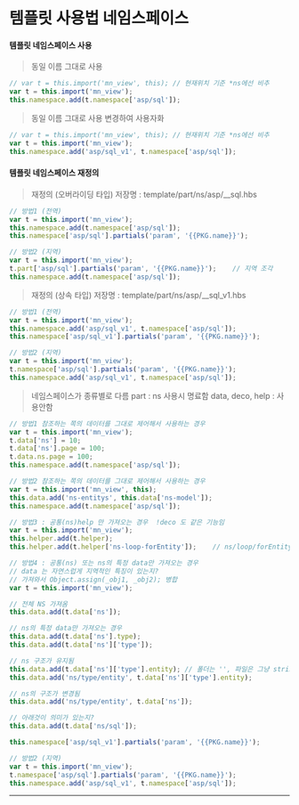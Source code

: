 # 템플릿 사용법 네임스페이스


#### 템플릿 네임스페이스 사용

> 동일 이름 그대로 사용
```javascript 
// var t = this.import('mn_view', this); // 현재위치 기준 *ns에선 비추
var t = this.import('mn_view');
this.namespace.add(t.namespace['asp/sql']);
```

> 동일 이름 그대로 사용 변경하여 사용자화
```javascript 
// var t = this.import('mn_view', this); // 현재위치 기준 *ns에선 비추
var t = this.import('mn_view');
this.namespace.add('asp/sql_v1', t.namespace['asp/sql']);
```

#### 템플릿 네임스페이스 재정의

> 재정의 (오버라이딩 타입)
> 저장명 : template/part/ns/asp/__sql.hbs
```javascript 
// 방법1 (전역)
var t = this.import('mn_view');
this.namespace.add(t.namespace['asp/sql']);
this.namespace['asp/sql'].partials('param', '{{PKG.name}}');

// 방법2 (지역)
var t = this.import('mn_view');
t.part['asp/sql'].partials('param', '{{PKG.name}}');    // 지역 조각
this.namespace.add(t.namespace['asp/sql']);
```

> 재정의 (상속 타입)
> 저장명 : template/part/ns/asp/__sql_v1.hbs
```javascript 
// 방법1 (전역)
var t = this.import('mn_view');
this.namespace.add('asp/sql_v1', t.namespace['asp/sql']);
this.namespace['asp/sql_v1'].partials('param', '{{PKG.name}}');

// 방법2 (지역)
var t = this.import('mn_view');
t.namespace['asp/sql'].partials('param', '{{PKG.name}}');
this.namespace.add('asp/sql_v1', t.namespace['asp/sql']);
```

> 네임스페이스가 종류별로 다름
> part : ns 사용시 명료함
> data, deco, help : 사용안함
```javascript
// 방법1 참조하는 쪽의 데이터를 그대로 제어해서 사용하는 경우
var t = this.import('mn_view');
t.data['ns'] = 10;
t.data['ns'].page = 100;
t.data.ns.page = 100;
this.namespace.add(t.namespace['asp/sql']);

// 방법2 참조하는 쪽의 데이터를 그대로 제어해서 사용하는 경우
var t = this.import('mn_view', this);
this.data.add('ns-entitys', this.data['ns-model']);
this.namespace.add(t.namespace['asp/sql']);

// 방법3 : 공통(ns)help 만 가져오는 경우  !deco 도 같은 기능임
var t = this.import('mn_view');
this.helper.add(t.helper);
this.helper.add(t.helper['ns-loop-forEntity']);    // ns/loop/forEntity.js

// 방법4 : 공통(ns) 또는 ns의 특정 data만 가져오는 경우
// data 는 자연스럽게 지역적인 특징이 있는지?
// 가져와서 Object.assign(_obj1, _obj2); 병합
var t = this.import('mn_view');

// 전체 NS 가져옴
this.data.add(t.data['ns']);         

// ns의 특정 data만 가져오는 경우
this.data.add(t.data['ns'].type);    
this.data.add(t.data['ns']['type']);

// ns 구조가 유지됨
this.data.add(t.data['ns']['type'].entity); // 폴더는 '', 파일은 그냥 string 으로 표시
this.data.add('ns/type/entity', t.data['ns']['type'].entity);   

// ns의 구조가 변경됨
this.data.add('ns/type/entity', t.data['ns']);  

// 아래것이 의미가 있는지?
this.data.add(t.data['ns/sql']);

this.namespace['asp/sql_v1'].partials('param', '{{PKG.name}}');

// 방법2 (지역)
var t = this.import('mn_view');
t.namespace['asp/sql'].partials('param', '{{PKG.name}}');
this.namespace.add('asp/sql_v1', t.namespace['asp/sql']);
```
--------------------

